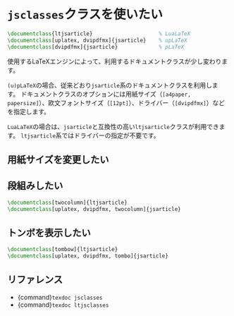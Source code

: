 # ``jsclasses``クラスを使いたい

```latex
\documentclass{ltjsarticle}                     % LuaLaTeX
\documentclass[uplatex, dvipdfmx]{jsarticle}    % upLaTeX
\documentclass[dvipdfmx]{jsarticle}             % pLaTeX
```

使用するLaTeXエンジンによって、利用するドキュメントクラスが少し変わります。

 ``(u)pLaTeX``の場合、従来どおり``jsarticle``系のドキュメントクラスを利用します。
ドキュメントクラスのオプションには用紙サイズ（``[a4paper, papersize]``）、欧文フォントサイズ（``[12pt]``）、ドライバー（``[dvipdfmx]``）などを指定します。

``LuaLaTeX``の場合は、``jsarticle``と互換性の高い``ltjsarticle``クラスが利用できます。
``ltjsarticle``系ではドライバーの指定が不要です。

## 用紙サイズを変更したい





## 段組みしたい

```latex
\documentclass[twocolumn]{ltjsarticle}
\documentclass[uplatex, dvipdfmx, twocolumn]{jsarticle}
```

## トンボを表示したい

```latex
\documentclass[tombow]{ltjsarticle}
\documentclass[uplatex, dvipdfmx, tombo]{jsarticle}
```

## リファレンス

- {command}`texdoc jsclasses`
- {command}`texdoc ltjsclasses`
